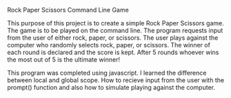 Rock Paper Scissors Command Line Game

This purpose of this project is to create a simple Rock Paper Scissors game.  The game is to be played on the command line.  The program requests input from the user of either rock, paper, or scissors.  The user plays against the computer who randomly selects rock, paper, or scissors.  The winner of each round is declared and the score is kept.  After 5 rounds whoever wins the most out of 5 is the ultimate winner!

This program was completed using javascript.  I learned the difference between local and global scope.  How to recieve input from the user with the prompt() function and also how to simulate playing against the computer.